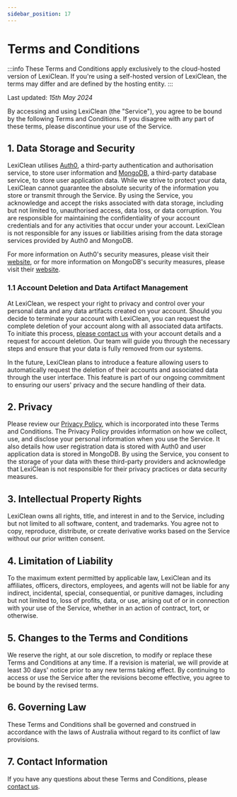 ```yaml
---
sidebar_position: 17
---
```


# Terms and Conditions

:::info
These Terms and Conditions apply exclusively to the cloud-hosted version of LexiClean. If you're using a self-hosted version of LexiClean, the terms may differ and are defined by the hosting entity.
:::

Last updated: _15th May 2024_

By accessing and using LexiClean (the "Service"), you agree to be bound by the following Terms and Conditions. If you disagree with any part of these terms, please discontinue your use of the Service.

## 1. Data Storage and Security

LexiClean utilises [Auth0](https://auth0.com), a third-party authentication and authorisation service, to store user information and [MongoDB](https://www.mongodb.com), a third-party database service, to store user application data. While we strive to protect your data, LexiClean cannot guarantee the absolute security of the information you store or transmit through the Service. By using the Service, you acknowledge and accept the risks associated with data storage, including but not limited to, unauthorised access, data loss, or data corruption. You are responsible for maintaining the confidentiality of your account credentials and for any activities that occur under your account. LexiClean is not responsible for any issues or liabilities arising from the data storage services provided by Auth0 and MongoDB.

For more information on Auth0's security measures, please visit their [website](https://auth0.com/security), or for more information on MongoDB's security measures, please visit their [website](https://www.mongodb.com/cloud/atlas/security).

### 1.1 Account Deletion and Data Artifact Management

At LexiClean, we respect your right to privacy and control over your personal data and any data artifacts created on your account. Should you decide to terminate your account with LexiClean, you can request the complete deletion of your account along with all associated data artifacts. To initiate this process, [please contact us](./contact) with your account details and a request for account deletion. Our team will guide you through the necessary steps and ensure that your data is fully removed from our systems.

In the future, LexiClean plans to introduce a feature allowing users to automatically request the deletion of their accounts and associated data through the user interface. This feature is part of our ongoing commitment to ensuring our users' privacy and the secure handling of their data.

## 2. Privacy

Please review our [Privacy Policy](./privacy-policy), which is incorporated into these Terms and Conditions. The Privacy Policy provides information on how we collect, use, and disclose your personal information when you use the Service. It also details how user registration data is stored with Auth0 and user application data is stored in MongoDB. By using the Service, you consent to the storage of your data with these third-party providers and acknowledge that LexiClean is not responsible for their privacy practices or data security measures.

## 3. Intellectual Property Rights

LexiClean owns all rights, title, and interest in and to the Service, including but not limited to all software, content, and trademarks. You agree not to copy, reproduce, distribute, or create derivative works based on the Service without our prior written consent.

## 4. Limitation of Liability

To the maximum extent permitted by applicable law, LexiClean and its affiliates, officers, directors, employees, and agents will not be liable for any indirect, incidental, special, consequential, or punitive damages, including but not limited to, loss of profits, data, or use, arising out of or in connection with your use of the Service, whether in an action of contract, tort, or otherwise.

## 5. Changes to the Terms and Conditions

We reserve the right, at our sole discretion, to modify or replace these Terms and Conditions at any time. If a revision is material, we will provide at least 30 days' notice prior to any new terms taking effect. By continuing to access or use the Service after the revisions become effective, you agree to be bound by the revised terms.

## 6. Governing Law

These Terms and Conditions shall be governed and construed in accordance with the laws of Australia without regard to its conflict of law provisions.

## 7. Contact Information

If you have any questions about these Terms and Conditions, please [contact us](./contact).

